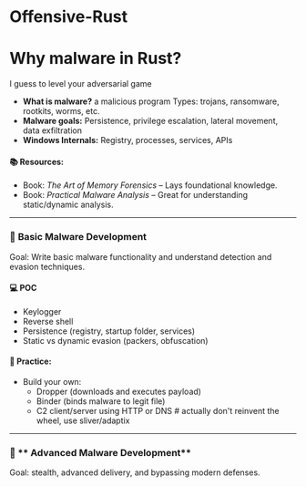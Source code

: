 # Offensive-Rust

# Why malware in Rust?
I guess to level your adversarial game

- **What is malware?**
 a malicious program
 Types: trojans, ransomware, rootkits, worms,  etc.
- **Malware goals:** Persistence, privilege escalation, lateral movement, data exfiltration
- **Windows Internals:** Registry, processes, services, APIs

#### 📚 Resources:
- Book: *The Art of Memory Forensics* – Lays foundational knowledge.
- Book: *Practical Malware Analysis* – Great for understanding static/dynamic analysis.
---

### 🧰 **Basic Malware Development**
Goal: Write basic malware functionality and understand detection and evasion techniques.

#### 💻 POC
  - Keylogger
  - Reverse shell
  - Persistence (registry, startup folder, services)
- Static vs dynamic evasion (packers, obfuscation)

#### 🧪 Practice:
- Build your own:
  - Dropper (downloads and executes payload)
  - Binder (binds malware to legit file)
  - C2 client/server using HTTP or DNS # actually don't reinvent the wheel, use sliver/adaptix
---

### 👾 ** Advanced Malware Development**
Goal: stealth, advanced delivery, and bypassing modern defenses.
